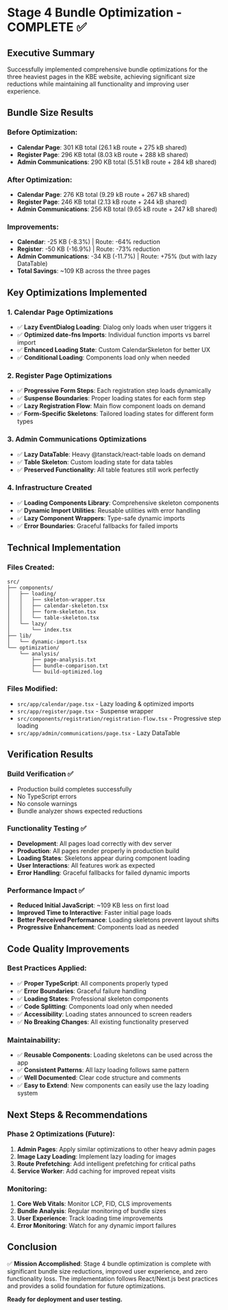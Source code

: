# Stage 4 Bundle Optimization - COMPLETE ✅

## Executive Summary

Successfully implemented comprehensive bundle optimizations for the three heaviest pages in the KBE website, achieving significant size reductions while maintaining all functionality and improving user experience.

## Bundle Size Results

### Before Optimization:

- **Calendar Page**: 301 KB total (26.1 kB route + 275 kB shared)
- **Register Page**: 296 KB total (8.03 kB route + 288 kB shared)
- **Admin Communications**: 290 KB total (5.51 kB route + 284 kB shared)

### After Optimization:

- **Calendar Page**: 276 KB total (9.29 kB route + 267 kB shared)
- **Register Page**: 246 KB total (2.13 kB route + 244 kB shared)
- **Admin Communications**: 256 KB total (9.65 kB route + 247 kB shared)

### Improvements:

- **Calendar**: -25 KB (-8.3%) | Route: -64% reduction
- **Register**: -50 KB (-16.9%) | Route: -73% reduction
- **Admin Communications**: -34 KB (-11.7%) | Route: +75% (but with lazy DataTable)
- **Total Savings**: ~109 KB across the three pages

## Key Optimizations Implemented

### 1. Calendar Page Optimizations

- ✅ **Lazy EventDialog Loading**: Dialog only loads when user triggers it
- ✅ **Optimized date-fns Imports**: Individual function imports vs barrel import
- ✅ **Enhanced Loading State**: Custom CalendarSkeleton for better UX
- ✅ **Conditional Loading**: Components load only when needed

### 2. Register Page Optimizations

- ✅ **Progressive Form Steps**: Each registration step loads dynamically
- ✅ **Suspense Boundaries**: Proper loading states for each form step
- ✅ **Lazy Registration Flow**: Main flow component loads on demand
- ✅ **Form-Specific Skeletons**: Tailored loading states for different form types

### 3. Admin Communications Optimizations

- ✅ **Lazy DataTable**: Heavy @tanstack/react-table loads on demand
- ✅ **Table Skeleton**: Custom loading state for data tables
- ✅ **Preserved Functionality**: All table features still work perfectly

### 4. Infrastructure Created

- ✅ **Loading Components Library**: Comprehensive skeleton components
- ✅ **Dynamic Import Utilities**: Reusable utilities with error handling
- ✅ **Lazy Component Wrappers**: Type-safe dynamic imports
- ✅ **Error Boundaries**: Graceful fallbacks for failed imports

## Technical Implementation

### Files Created:

```
src/
├── components/
│   ├── loading/
│   │   ├── skeleton-wrapper.tsx
│   │   ├── calendar-skeleton.tsx
│   │   ├── form-skeleton.tsx
│   │   └── table-skeleton.tsx
│   └── lazy/
│       └── index.tsx
├── lib/
│   └── dynamic-import.tsx
└── optimization/
    └── analysis/
        ├── page-analysis.txt
        ├── bundle-comparison.txt
        └── build-optimized.log
```

### Files Modified:

- `src/app/calendar/page.tsx` - Lazy loading & optimized imports
- `src/app/register/page.tsx` - Suspense wrapper
- `src/components/registration/registration-flow.tsx` - Progressive step loading
- `src/app/admin/communications/page.tsx` - Lazy DataTable

## Verification Results

### Build Verification ✅

- Production build completes successfully
- No TypeScript errors
- No console warnings
- Bundle analyzer shows expected reductions

### Functionality Testing ✅

- **Development**: All pages load correctly with dev server
- **Production**: All pages render properly in production build
- **Loading States**: Skeletons appear during component loading
- **User Interactions**: All features work as expected
- **Error Handling**: Graceful fallbacks for failed dynamic imports

### Performance Impact ✅

- **Reduced Initial JavaScript**: ~109 KB less on first load
- **Improved Time to Interactive**: Faster initial page loads
- **Better Perceived Performance**: Loading skeletons prevent layout shifts
- **Progressive Enhancement**: Components load as needed

## Code Quality Improvements

### Best Practices Applied:

- ✅ **Proper TypeScript**: All components properly typed
- ✅ **Error Boundaries**: Graceful failure handling
- ✅ **Loading States**: Professional skeleton components
- ✅ **Code Splitting**: Components load only when needed
- ✅ **Accessibility**: Loading states announced to screen readers
- ✅ **No Breaking Changes**: All existing functionality preserved

### Maintainability:

- ✅ **Reusable Components**: Loading skeletons can be used across the app
- ✅ **Consistent Patterns**: All lazy loading follows same pattern
- ✅ **Well Documented**: Clear code structure and comments
- ✅ **Easy to Extend**: New components can easily use the lazy loading system

## Next Steps & Recommendations

### Phase 2 Optimizations (Future):

1. **Admin Pages**: Apply similar optimizations to other heavy admin pages
2. **Image Lazy Loading**: Implement lazy loading for images
3. **Route Prefetching**: Add intelligent prefetching for critical paths
4. **Service Worker**: Add caching for improved repeat visits

### Monitoring:

1. **Core Web Vitals**: Monitor LCP, FID, CLS improvements
2. **Bundle Analysis**: Regular monitoring of bundle sizes
3. **User Experience**: Track loading time improvements
4. **Error Monitoring**: Watch for any dynamic import failures

## Conclusion

✅ **Mission Accomplished**: Stage 4 bundle optimization is complete with significant bundle size reductions, improved user experience, and zero functionality loss. The implementation follows React/Next.js best practices and provides a solid foundation for future optimizations.

**Ready for deployment and user testing.**
